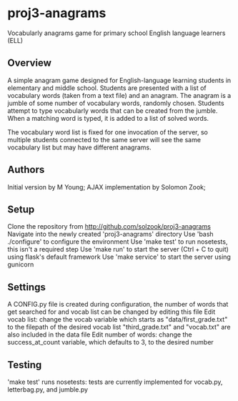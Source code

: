 # proj3-anagrams
Vocabularly anagrams game for primary school English language learners (ELL)


## Overview

A simple anagram game designed for English-language learning students in 
elementary and middle school.
Students are presented with a list of vocabulary words (taken from a text file) and an anagram.  The anagram is a jumble of some number of vocabulary words, randomly chosen.  Students attempt to type vocabularly words that can be created from the jumble.  When a matching word is typed, it is added to a list of solved words. 

The vocabulary word list is fixed for one invocation of the server, so multiple students connected to the same server will see the same vocabulary list but may have different anagrams.


## Authors 

Initial version by M Young;
AJAX implementation by Solomon Zook; 


## Setup
Clone the repository from http://github.com/solzook/proj3-anagrams
Navigate into the newly created 'proj3-anagrams' directory
Use 'bash ./configure' to configure the environment
Use 'make test' to run nosetests, this isn't a required step
Use 'make run' to start the server (Ctrl + C to quit) using flask's default framework
Use 'make service' to start the server using gunicorn


## Settings
A CONFIG.py file is created during configuration, the number of words that get searched for and vocab list can be changed by editing this file
	Edit vocab list: change the vocab variable which starts as "data/first_grade.txt" to the filepath of the desired vocab list
		"third_grade.txt" and "vocab.txt" are also included in the data file
	Edit number of words: change the success_at_count variable, which defaults to 3, to the desired number


## Testing

'make test' runs nosetests: tests are currently implemented for vocab.py, letterbag.py, and jumble.py
